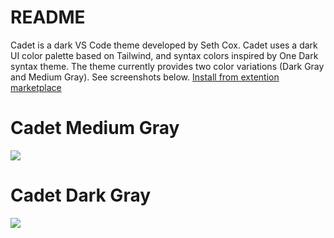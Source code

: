 # README

Cadet is a dark VS Code theme developed by Seth Cox. Cadet uses a dark UI color palette based on Tailwind, and syntax colors inspired by One Dark syntax theme. The theme currently provides two color variations (Dark Gray and Medium Gray). See screenshots below. <a href="https://marketplace.visualstudio.com/items?itemName=SethCox.cadet&ssr=false#overview">Install from extention marketplace</a>

# Cadet Medium Gray

<img src='https://i.imgur.com/sWFkyeZ.png' />

# Cadet Dark Gray

<img src='https://i.imgur.com/dhFUeq1.png' />

